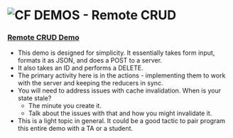 ![CF](http://i.imgur.com/7v5ASc8.png) DEMOS - Remote CRUD
=========================================================


### [Remote CRUD Demo](https://codesandbox.io/s/p9roxxm2wq)

* This demo is designed for simplicity. It essentially takes form input, formats it as JSON, and does a POST to a server.
* It also takes an ID and performs a DELETE.
* The primary activity here is in the actions - implementing them to work with the server and keeping the reducers in sync.
* You will need to address issues with cache invalidation. When is your state stale?
  * The minute you create it.
  * Talk about the issues with that and how you might invalidate it.
* This is a light topic in general. It could be a good tactic to pair program this entire demo with a TA or a student.

